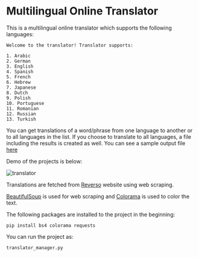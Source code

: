 # Multilingual Online Translator

This is a multilingual online translator which supports the following languages:

```
Welcome to the translator! Translator supports:

1. Arabic
2. German
3. English
4. Spanish
5. French
6. Hebrew
7. Japanese
8. Dutch
9. Polish
10. Portuguese
11. Romanian
12. Russian
13. Turkish
```

You can get translations of a word/phrase from one language to another or to all languages in the list. 
If you choose to translate to all languages, a file including the results is created as well. You can see a sample output file [here](https://github.com/kilicars/MultilingualOnlineTranslator/blob/master/how%20are%20you.txt)

Demo of the projects is below:

![translator](https://user-images.githubusercontent.com/37106831/96918086-6cfa2880-14b2-11eb-92f3-e5ee57610cec.gif)

Translations are fetched from [Reverso](https://context.reverso.net/translation/) website using web scraping.

[BeautifulSoup](https://www.crummy.com/software/BeautifulSoup/bs4/doc/) is used for web scraping and [Colorama](https://pypi.org/project/colorama/) is used to color the text.

The following packages are installed to the project in the beginning:

```pip install bs4 colorama requests```

You can run the project as:

```translator_manager.py```
